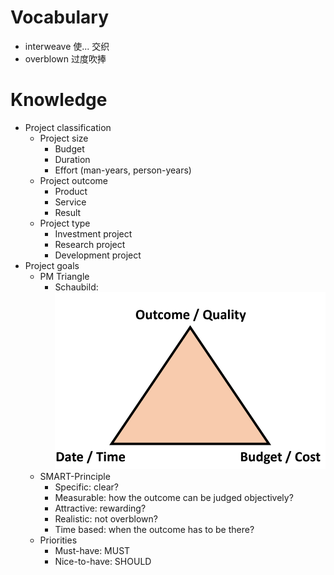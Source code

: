 # Vocabulary 
- interweave 使... 交织 
- overblown 过度吹捧 


# Knowledge 
- Project classification 
	- Project size 
		- Budget 
		- Duration 
		- Effort (man-years, person-years) 
	- Project outcome
		- Product 
		- Service 
		- Result 
	- Project type 
		- Investment project 
		- Research project 
		- Development project 
- Project goals 
	- PM Triangle 
		- Schaubild: ![|350](https://github.com/ICH-BIN-HXM/images_ProjectManagement/blob/main/Snipaste_2023-11-09_19-21-44.png?raw=)
	- SMART-Principle 
		- Specific: clear? 
		- Measurable: how the outcome can be judged objectively? 
		- Attractive: rewarding? 
		- Realistic: not overblown? 
		- Time based: when the outcome has to be there? 
	- Priorities 
		- Must-have: MUST 
		- Nice-to-have: SHOULD 
